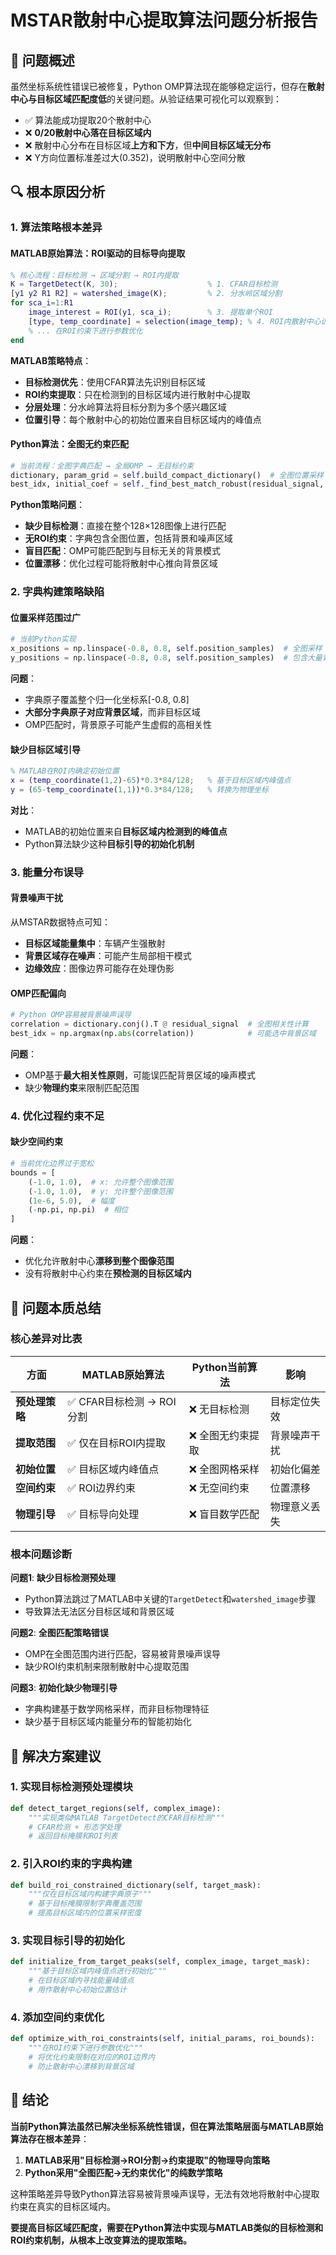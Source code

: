 # MSTAR散射中心提取算法问题分析报告

## 🎯 **问题概述**

虽然坐标系统性错误已被修复，Python OMP算法现在能够稳定运行，但存在**散射中心与目标区域匹配度低**的关键问题。从验证结果可视化可以观察到：
- ✅ 算法能成功提取20个散射中心
- ❌ **0/20散射中心落在目标区域内**
- ❌ 散射中心分布在目标区域**上方和下方**，但**中间目标区域无分布**
- ❌ Y方向位置标准差过大(0.352)，说明散射中心空间分散

## 🔍 **根本原因分析**

### **1. 算法策略根本差异**

#### **MATLAB原始算法：ROI驱动的目标导向提取**
```matlab
% 核心流程：目标检测 → 区域分割 → ROI内提取
K = TargetDetect(K, 30);                    % 1. CFAR目标检测
[y1 y2 R1 R2] = watershed_image(K);         % 2. 分水岭区域分割  
for sca_i=1:R1
    image_interest = ROI(y1, sca_i);        % 3. 提取单个ROI
    [type, temp_coordinate] = selection(image_temp); % 4. ROI内散射中心识别
    % ... 在ROI约束下进行参数优化
end
```

**MATLAB策略特点**：
- **目标检测优先**：使用CFAR算法先识别目标区域
- **ROI约束提取**：只在检测到的目标区域内进行散射中心提取  
- **分层处理**：分水岭算法将目标分割为多个感兴趣区域
- **位置引导**：每个散射中心的初始位置来自目标区域内的峰值点

#### **Python算法：全图无约束匹配**
```python
# 当前流程：全图字典匹配 → 全局OMP → 无目标约束
dictionary, param_grid = self.build_compact_dictionary()  # 全图位置采样
best_idx, initial_coef = self._find_best_match_robust(residual_signal, dictionary)  # 全图匹配
```

**Python策略问题**：
- **缺少目标检测**：直接在整个128×128图像上进行匹配
- **无ROI约束**：字典包含全图位置，包括背景和噪声区域
- **盲目匹配**：OMP可能匹配到与目标无关的背景模式
- **位置漂移**：优化过程可能将散射中心推向背景区域

### **2. 字典构建策略缺陷**

#### **位置采样范围过广**
```python
# 当前Python实现
x_positions = np.linspace(-0.8, 0.8, self.position_samples)  # 全图采样
y_positions = np.linspace(-0.8, 0.8, self.position_samples)  # 包含大量背景区域
```

**问题**：
- 字典原子覆盖整个归一化坐标系[-0.8, 0.8]
- **大部分字典原子对应背景区域**，而非目标区域
- OMP匹配时，背景原子可能产生虚假的高相关性

#### **缺少目标区域引导**
```matlab
% MATLAB在ROI内确定初始位置
x = (temp_coordinate(1,2)-65)*0.3*84/128;   % 基于目标区域内峰值点
y = (65-temp_coordinate(1,1))*0.3*84/128;   % 转换为物理坐标
```

**对比**：
- MATLAB的初始位置来自**目标区域内检测到的峰值点**
- Python算法缺少这种**目标引导的初始化机制**

### **3. 能量分布误导**

#### **背景噪声干扰**
从MSTAR数据特点可知：
- **目标区域能量集中**：车辆产生强散射
- **背景区域存在噪声**：可能产生局部相干模式  
- **边缘效应**：图像边界可能存在处理伪影

#### **OMP匹配偏向**
```python
# Python OMP容易被背景噪声误导
correlation = dictionary.conj().T @ residual_signal  # 全图相关性计算
best_idx = np.argmax(np.abs(correlation))            # 可能选中背景区域
```

**问题**：
- OMP基于**最大相关性原则**，可能误匹配背景区域的噪声模式
- 缺少**物理约束**来限制匹配范围

### **4. 优化过程约束不足**

#### **缺少空间约束**
```python
# 当前优化边界过于宽松
bounds = [
    (-1.0, 1.0),  # x: 允许整个图像范围
    (-1.0, 1.0),  # y: 允许整个图像范围  
    (1e-6, 5.0),  # 幅度
    (-np.pi, np.pi)  # 相位
]
```

**问题**：
- 优化允许散射中心**漂移到整个图像范围**
- 没有将散射中心约束在**预检测的目标区域内**

## 🎯 **问题本质总结**

### **核心差异对比表**

| 方面 | **MATLAB原始算法** | **Python当前算法** | **影响** |
|------|-------------------|-------------------|----------|
| **预处理策略** | ✅ CFAR目标检测 → ROI分割 | ❌ 无目标检测 | 目标定位失效 |
| **提取范围** | ✅ 仅在目标ROI内提取 | ❌ 全图无约束提取 | 背景噪声干扰 |
| **初始位置** | ✅ 目标区域内峰值点 | ❌ 全图网格采样 | 初始化偏差 |
| **空间约束** | ✅ ROI边界约束 | ❌ 无空间约束 | 位置漂移 |
| **物理引导** | ✅ 目标导向处理 | ❌ 盲目数学匹配 | 物理意义丢失 |

### **根本问题诊断**

**问题1**: **缺少目标检测预处理**
- Python算法跳过了MATLAB中关键的`TargetDetect`和`watershed_image`步骤
- 导致算法无法区分目标区域和背景区域

**问题2**: **全图匹配策略错误**  
- OMP在全图范围内进行匹配，容易被背景噪声误导
- 缺少ROI约束机制来限制散射中心提取范围

**问题3**: **初始化缺少物理引导**
- 字典构建基于数学网格采样，而非目标物理特征
- 缺少基于目标区域内能量分布的智能初始化

## 🔧 **解决方案建议**

### **1. 实现目标检测预处理模块**
```python
def detect_target_regions(self, complex_image):
    """实现类似MATLAB TargetDetect的CFAR目标检测"""
    # CFAR检测 + 形态学处理
    # 返回目标掩膜和ROI列表
```

### **2. 引入ROI约束的字典构建**
```python  
def build_roi_constrained_dictionary(self, target_mask):
    """仅在目标区域内构建字典原子"""
    # 基于目标掩膜限制字典覆盖范围
    # 提高目标区域内的位置采样密度
```

### **3. 实现目标引导的初始化**
```python
def initialize_from_target_peaks(self, complex_image, target_mask):
    """基于目标区域内峰值点进行初始化"""
    # 在目标区域内寻找能量峰值点
    # 用作散射中心初始位置估计
```

### **4. 添加空间约束优化**
```python
def optimize_with_roi_constraints(self, initial_params, roi_bounds):
    """在ROI约束下进行参数优化"""
    # 将优化约束限制在对应的ROI边界内
    # 防止散射中心漂移到背景区域
```

## 📝 **结论**

**当前Python算法虽然已解决坐标系统性错误，但在算法策略层面与MATLAB原始算法存在根本差异**：

1. **MATLAB采用"目标检测→ROI分割→约束提取"的物理导向策略**
2. **Python采用"全图匹配→无约束优化"的纯数学策略**

这种策略差异导致Python算法容易被背景噪声误导，无法有效地将散射中心提取约束在真实的目标区域内。

**要提高目标区域匹配度，需要在Python算法中实现与MATLAB类似的目标检测和ROI约束机制，从根本上改变算法的提取策略。**
